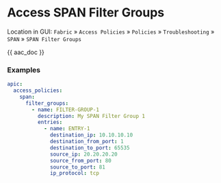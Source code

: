 # Access SPAN Filter Groups

Location in GUI:
`Fabric` » `Access Policies` » `Policies` » `Troubleshooting` » `SPAN` » `SPAN Filter Groups`

{{ aac_doc }}

### Examples

```yaml
apic:
  access_policies:
    span:
      filter_groups:
        - name: FILTER-GROUP-1
          description: My SPAN Filter Group 1
          entries:
            - name: ENTRY-1
              destination_ip: 10.10.10.10
              destination_from_port: 1
              destination_to_port: 65535
              source_ip: 20.20.20.20
              source_from_port: 80
              source_to_port: 81
              ip_protocol: tcp
```

